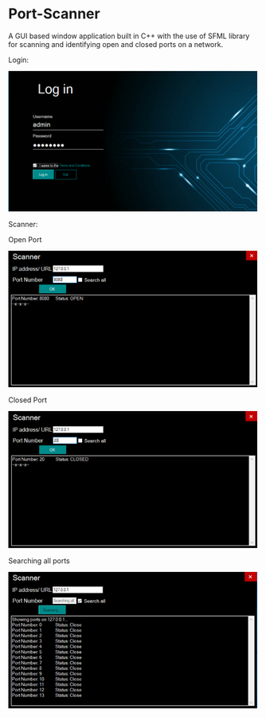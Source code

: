 # Port-Scanner
A GUI based window application built in C++ with the use of SFML library for scanning and identifying open and closed ports on a network.

Login:

<img src="images/6.png" width="500" title="Login">

Scanner:

Open Port

<img src="images/3.png" width="500" title="Open Port">

Closed Port

<img src="images/4.png" width="500" title="Closed Port">

Searching all ports

<img src="images/5.png" width="500" title="Searching all ports">
